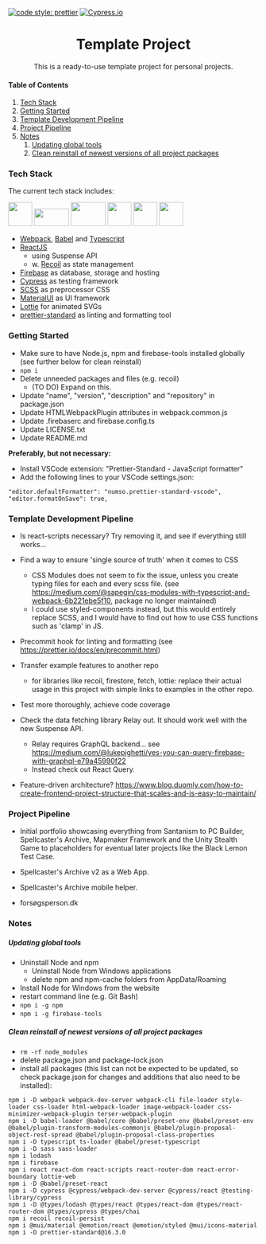 [![code style: prettier](https://img.shields.io/badge/code_style-prettier-ff69b4.svg?style=flat-square)](https://github.com/prettier/prettier)
[![Cypress.io](https://img.shields.io/badge/tested%20with-Cypress-04C38E.svg)](https://www.cypress.io/)

<h1 align="center">Template Project</h1>

<p align="center">
    This is a ready-to-use template project for personal projects.
</p>

#### Table of Contents

1. [Tech Stack](#tech-stack)
2. [Getting Started](#getting-started)
3. [Template Development Pipeline](#template-development-pipeline)
4. [Project Pipeline](#project-pipeline)
5. [Notes](#notes)
   1. [Updating global tools](#updating-global-tools)
   2. [Clean reinstall of newest versions of all project packages](#clean-reinstall-of-newest-versions-of-all-project-packages)

### Tech Stack

The current tech stack includes:

<a href="https://github.com/webpack/webpack"><img width="48" height="48" src="https://webpack.js.org/assets/icon-square-big.svg"></a>
<a href="https://github.com/babel/babel"><img width="70" height="35" src="https://worldvectorlogo.com/logos/babel-10.svg"></a>
<a href="https://github.com/microsoft/TypeScript"><img width="70" height="48" src="https://cdn.rawgit.com/Microsoft/TypeScript/master/doc/logo.svg"></a>
<a href="https://github.com/facebook/react"><img width="48" height="48" src="https://worldvectorlogo.com/logos/react-2.svg"></a>
<a href="https://github.com/firebase/firebase-tools"><img width="48" height="48" src="https://worldvectorlogo.com/logos/firebase-1.svg"></a>
<a href="https://github.com/webpack-contrib/sass-loader"><img width="48" height="48" src="https://worldvectorlogo.com/logos/sass-1.svg"></a>

-  [Webpack](https://github.com/webpack/webpack), [Babel](https://github.com/babel/babel) and [Typescript](https://github.com/microsoft/TypeScript)
-  [ReactJS](https://github.com/facebook/react)
   -  using Suspense API
   -  w. [Recoil](https://github.com/facebookexperimental/Recoil) as state management
-  [Firebase](https://github.com/firebase/firebase-tools) as database, storage and hosting
-  [Cypress](https://www.npmjs.com/package/cypress) as testing framework
-  [SCSS](https://github.com/webpack-contrib/sass-loader) as preprocessor CSS
-  [MaterialUI](https://mui.com/) as UI framework
-  [Lottie](https://www.npmjs.com/package/lottie-web) for animated SVGs
-  [prettier-standard](https://www.npmjs.com/package/prettier-standard) as linting and formatting tool

### Getting Started

-  Make sure to have Node.js, npm and firebase-tools installed globally (see further below for clean reinstall)
-  `npm i`
-  Delete unneeded packages and files (e.g. recoil)
   -  (TO DO) Expand on this.
-  Update "name", "version", "description" and "repository" in package.json
-  Update HTMLWebpackPlugin attributes in webpack.common.js
-  Update .firebaserc and firebase.config.ts
-  Update LICENSE.txt
-  Update README.md

**Preferably, but not necessary:**

-  Install VSCode extension: "Prettier-Standard - JavaScript formatter"
-  Add the following lines to your VSCode settings.json:

```
"editor.defaultFormatter": "numso.prettier-standard-vscode",
"editor.formatOnSave": true,
```

### Template Development Pipeline

-  Is react-scripts necessary? Try removing it, and see if everything still works...

-  Find a way to ensure 'single source of truth' when it comes to CSS

   -  CSS Modules does not seem to fix the issue, unless you create typing files for each and every scss file. (see https://medium.com/@sapegin/css-modules-with-typescript-and-webpack-6b221ebe5f10, package no longer maintained)
   -  I could use styled-components instead, but this would entirely replace SCSS, and I would have to find out how to use CSS functions such as 'clamp' in JS.

-  Precommit hook for linting and formatting (see https://prettier.io/docs/en/precommit.html)

-  Transfer example features to another repo

   -  for libraries like recoil, firestore, fetch, lottie: replace their actual usage in this project with simple links to examples in the other repo.

-  Test more thoroughly, achieve code coverage

-  Check the data fetching library Relay out. It should work well with the new Suspense API.

   -  Relay requires GraphQL backend... see https://medium.com/@lukepighetti/yes-you-can-query-firebase-with-graphql-e79a45990f22
   -  Instead check out React Query.

-  Feature-driven architecture? https://www.blog.duomly.com/how-to-create-frontend-project-structure-that-scales-and-is-easy-to-maintain/

### Project Pipeline

-  Initial portfolio showcasing everything from Santanism to PC Builder, Spellcaster's Archive, Mapmaker Framework and the Unity Stealth Game to placeholders for eventual later projects like the Black Lemon Test Case.

-  Spellcaster's Archive v2 as a Web App.

-  Spellcaster's Archive mobile helper.

-  forsøgsperson.dk

### Notes

##### Updating global tools

-  Uninstall Node and npm
   -  Uninstall Node from Windows applications
   -  delete npm and npm-cache folders from AppData/Roaming
-  Install Node for Windows from the website
-  restart command line (e.g. Git Bash)
-  `npm i -g npm`
-  `npm i -g firebase-tools`

##### Clean reinstall of newest versions of all project packages

-  `rm -rf node_modules`
-  delete package.json and package-lock.json
-  install all packages (this list can not be expected to be updated, so check package.json for changes and additions that also need to be installed):

```
npm i -D webpack webpack-dev-server webpack-cli file-loader style-loader css-loader html-webpack-loader image-webpack-loader css-minimizer-webpack-plugin terser-webpack-plugin
npm i -D babel-loader @babel/core @babel/preset-env @babel/preset-env @babel/plugin-transform-modules-commonjs @babel/plugin-proposal-object-rest-spread @babel/plugin-proposal-class-properties
npm i -D typescript ts-loader @babel/preset-typescript
npm i -D sass sass-loader
npm i lodash
npm i firebase
npm i react react-dom react-scripts react-router-dom react-error-boundary lottie-web
npm i -D @babel/preset-react
npm i -D cypress @cypress/webpack-dev-server @cypress/react @testing-library/cypress
npm i -D @types/lodash @types/react @types/react-dom @types/react-router-dom @types/cypress @types/chai
npm i recoil recoil-persist
npm i @mui/material @emotion/react @emotion/styled @mui/icons-material
npm i -D prettier-standard@16.3.0
```
